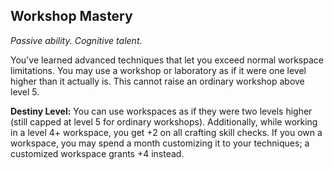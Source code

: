 ## Workshop Mastery
_Passive ability. Cognitive talent._


You've learned advanced techniques that let you exceed normal workspace limitations. You may use a workshop or laboratory as if it were one level higher than it actually is. This cannot raise an ordinary workshop above level 5.

**Destiny Level:**
You can use workspaces as if they were two levels higher (still capped at level 5 for ordinary workshops). Additionally, while working in a level 4+ workspace, you get +2 on all crafting skill checks. If you own a workspace, you may spend a month customizing it to your techniques; a customized workspace grants +4 instead.
